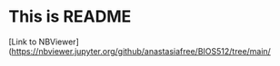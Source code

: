# This is README

[Link to NBViewer](https://nbviewer.jupyter.org/github/anastasiafree/BIOS512/tree/main/
